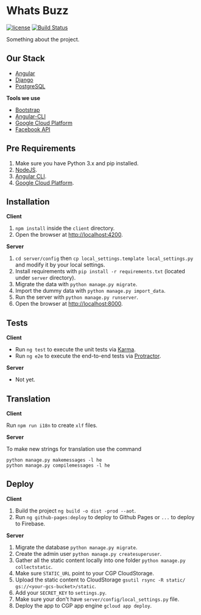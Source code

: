 # Whats Buzz

[![license][license-image]][license-url] [![Build Status][travis-image]][travis-url]

Something about the project.

## Our Stack

  * [Angular](https://angular.io/) 
  * [Django](https://www.djangoproject.com/)
  * [PostgreSQL](http://www.postgresql.org/)

**Tools we use**

  * [Bootstrap](http://getbootstrap.com/)
  * [Angular-CLI](https://cli.angular.io/)
  * [Google Cloud Platform](https://cloud.google.com/)
  * [Facebook API](https://developers.facebook.com/)

## Pre Requirements

  1. Make sure you have Python 3.x and pip installed.
  2. [NodeJS](nodejs.org).
  3. [Angular CLI](https://github.com/angular/angular-cli).
  4. [Google Cloud Platform](https://cloud.google.com/).

## Installation

**Client**

  1. `npm install` inside the `client` directory.
  2. Open the browser at [http://localhost:4200](http://localhost:4200).

**Server**

  1. `cd server/config` then `cp local_settings.template local_settings.py` and modify it by your local settings.
  2. Install requirements with `pip install -r requirements.txt` (located under `server` directory).
  3. Migrate the data with `python manage.py migrate`.
  4. Import the dummy data with `python manage.py import_data`.
  5. Run the server with `python manage.py runserver`.
  6. Open the browser at [http://localhost:8000](http://localhost:8000).

## Tests

**Client**

  * Run `ng test` to execute the unit tests via [Karma](https://karma-runner.github.io).
  * Run `ng e2e` to execute the end-to-end tests via [Protractor](http://www.protractortest.org/).

**Server**

  * Not yet.

## Translation

**Client**

Run `npm run i18n` to create `xlf` files.

**Server**

To make new strings for translation use the command

```shell
python manage.py makemessages -l he
python manage.py compilemessages -l he
```

## Deploy

**Client**
  
  1. Build the project `ng build -o dist -prod --aot`.
  2. Run `ng github-pages:deploy` to deploy to Github Pages or `...` to deploy to Firebase.
  
**Server**

  1. Migrate the database `python manage.py migrate`.
  2. Create the admin user `python manage.py createsuperuser`.
  3. Gather all the static content locally into one folder `python manage.py collectstatic`.
  4. Make sure `STATIC_URL` point to your CGP CloudStorage.
  5. Upload the static content to CloudStorage `gsutil rsync -R static/ gs://<your-gcs-bucket>/static`.
  6. Add your `SECRET_KEY` to `settings.py`.
  7. Make sure your don't have `server/config/local_settings.py` file.
  8. Deploy the app to CGP app engine `gcloud app deploy`.

[license-image]: https://img.shields.io/badge/license-ISC-blue.svg
[license-url]: https://github.com/nirgn975/WhatsBuzz/blob/master/LICENSE
[travis-image]: https://travis-ci.org/nirgn975/WhatsBuzz.svg?branch=master
[travis-url]: https://travis-ci.org/nirgn975/WhatsBuzz
